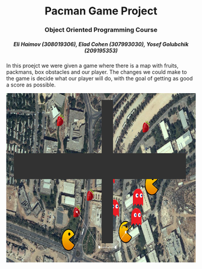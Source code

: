 <h1 align="center">
  Pacman Game Project
</h1>
<h3 align="center">
  Object Oriented Programming Course
</h3>
<h5 align="center">
  Eli Haimov (308019306), Elad Cohen (307993030), Yosef Golubchik (209195353)
</h5>

<p>
  In this proejct we were given a game where there is a map with fruits, packmans, box obstacles and our player.
  The changes we could make to the game is decide what our player will do, with the goal of getting as good a score as possible.
</p>

<p align="center">
  <img width="779" height="451" src="https://github.com/JosephGolubchik/Ex4_OOP/blob/master/Capture.PNG?raw=true">
</p>
